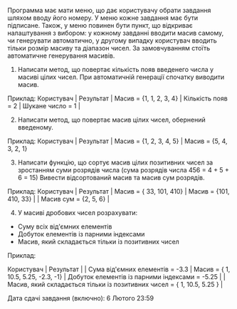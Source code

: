 Программа має мати меню, що дає користувачу обрати завдання шляхом вводу його номеру. У меню кожне завдання має бути підписане.
Також, у меню повинен бути пункт, що відкриває налаштування з вибором: у кожному завданні вводити масив самому,
чи генерувати автоматично, у другому випадку користувач вводить тільки розмір масиву та діапазон чисел.
За замовчуванням стоїть автоматичне генерування масивів.


1. Написати метод, що повертає кількість появ введенего числа у масиві цілих чисел. При автоматичній генерації спочатку виводити масив.

Приклад:
Користувач 					| Результат
|
Масив = {1, 1, 2, 3, 4}		| Кількість появ = 2
|
Шукане число = 1 			|

2. Написати метод, що повертає масив цілих чисел, обернений введеному.

Приклад:
Користувач 					| Результат
|
Масив = {1, 2, 3, 4, 5}		| Масив = {5, 4, 3, 2, 1}

3. Написати функцію, що сортує масив цілих позитивних чисел за зростанням суми розрядів числа (сума розрядів числа 456 = 4 + 5 + 6 = 15)
   Вивести відсортований масив та масив сум розрядів.

Приклад:
Користувач 					| Результат
|
Масив = { 33, 101, 410}		| Масив = {101, 410, 33}
|
| Масив сум = {2, 5, 6}
|

4. У масиві дробових чисел розрахувати:
- Суму всіх від'ємних елементів
- Добуток елементів із парними індексами
- Масив, який складається тільки із позитивних чисел

Приклад:

Користувач 								| Результат
|
| Cума від'ємних елементів = -3.3
|
Масив = { 1, 10.5, 5.25, -2.3, -1}		| Добуток елементів із парними індексами = -5.25
|
| Масив, який складається тільки із позитивних чисел = { 1, 10.5, 5.25 }
|



Дата сдачі завдання (включно): 6 Лютого 23:59